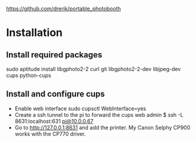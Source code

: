 https://github.com/drerik/portable_photobooth

# Installation

## Install required packages

sudo aptitude install libgphoto2-2 curl git libgphoto2-2-dev libjpeg-dev cups python-cups

## Install and configure cups

* Enable web interface
  sudo cupsctl WebInterface=yes
* Create a ssh tunnel to the pi to forward the cups web admin
  $ ssh -L 8631:localhost:631 pi@10.0.0.67
* Go to http://127.0.0.1:8631 and add the printer. My Canon Selphy CP900 works with the CP770 driver.
